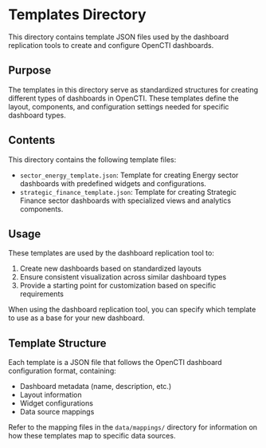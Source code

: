# Templates Directory

This directory contains template JSON files used by the dashboard replication tools to create and configure OpenCTI dashboards.

## Purpose

The templates in this directory serve as standardized structures for creating different types of dashboards in OpenCTI. These templates define the layout, components, and configuration settings needed for specific dashboard types.

## Contents

This directory contains the following template files:

- `sector_energy_template.json`: Template for creating Energy sector dashboards with predefined widgets and configurations.
- `strategic_finance_template.json`: Template for creating Strategic Finance sector dashboards with specialized views and analytics components.

## Usage

These templates are used by the dashboard replication tool to:

1. Create new dashboards based on standardized layouts
2. Ensure consistent visualization across similar dashboard types
3. Provide a starting point for customization based on specific requirements

When using the dashboard replication tool, you can specify which template to use as a base for your new dashboard.

## Template Structure

Each template is a JSON file that follows the OpenCTI dashboard configuration format, containing:

- Dashboard metadata (name, description, etc.)
- Layout information
- Widget configurations
- Data source mappings

Refer to the mapping files in the `data/mappings/` directory for information on how these templates map to specific data sources.

